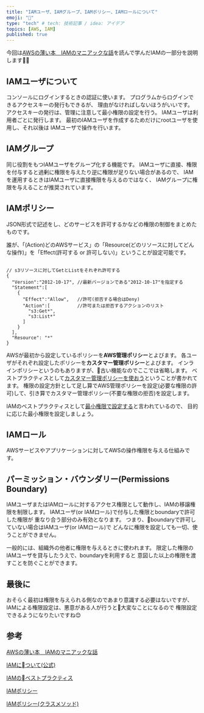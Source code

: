 ```yaml
---
title: "IAMユーザ、IAMグループ、IAMポリシー、IAMロールについて"
emoji: "👸"
type: "tech" # tech: 技術記事 / idea: アイデア
topics: [AWS, IAM]
published: true
---
```


今回は[AWSの薄い本　IAMのマニアックな話](https://www.amazon.co.jp/AWS%E3%81%AE%E8%96%84%E3%81%84%E6%9C%AC-IAM%E3%81%AE%E3%83%9E%E3%83%8B%E3%82%A2%E3%83%83%E3%82%AF%E3%81%AA%E8%A9%B1-%E4%BD%90%E3%80%85%E6%9C%A8%E6%8B%93%E9%83%8E-ebook/dp/B085PZCMG2)を読んで学んだIAMの一部分を説明します👨‍🏫

## IAMユーザについて

コンソールにログインするときの認証に使います。
プログラムからログインできるアクセスキーの発行もできるが、
理由がなければしないほうがいいです。
アクセスキーの発行は、管理に注意して最小権限の設定を行う。
IAMユーザは利用者ごとに発行します。
最初のIAMユーザを作成するためだけにrootユーザを使用し、それ以後は
IAMユーザで操作を行います。

## IAMグループ

同じ役割をもつIAMユーザをグループ化する機能です。
IAMユーザに直接、権限を付与すると過剰に権限を与えたり逆に権限が足りない場合があるので、
IAMを運用するときはIAMユーザに直接権限を与えるのではなく、
IAMグループに権限を与えることが推奨されています。

## IAMポリシー

JSON形式で記述をし、どのサービスを許可するかなどの権限の制御をまとめたものです。

誰が、「(Action)どのAWSサービス」の「Resource(どのリソースに対してどんな操作)」を「Effect(許可する or 許可しない)」ということが設定可能です。

```json5

// s3リソースに対してGetとListをそれぞれ許可する
{
  "Version":"2012-10-17", //最新バージョンである"2012-10-17"を指定する
  "Statement":[
    {
      "Effect":"Allow",   //許可(拒否する場合はDeny)
      "Action":[          //許可または拒否するアクションのリスト
        "s3:Get*",
        "s3:List*"
      ]
    }
  ],
  "Resource": "*"
}

```

AWSが最初から設定しているポリシーを**AWS管理ポリシー**とよびます。
各ユーザがそれぞれ設定したポリシーを**カスタマー管理ポリシー**とよびます。
インラインポリシーというのもありますが、古い機能なのでここでは省略します。
ベストプラクティスとして[カスタマー管理ポリシーを使おう](https://docs.aws.amazon.com/ja_jp/IAM/latest/UserGuide/best-practices.html#best-practice-managed-vs-inline)ということが書かれてます。
権限の設定方針として足し算でAWS管理ポリシーを設定(必要な権限の許可)して、引き算でカスタマー管理ポリシー(不要な権限の拒否)を設定します。

IAMのベストプラクティスとして[最小権限で設定する](https://docs.aws.amazon.com/ja_jp/IAM/latest/UserGuide/best-practices.html#use-groups-for-permissions)と言われているので、
目的に応じた最小権限を設定しましょう。

## IAMロール

AWSサービスやアプリケーションに対してAWSの操作権限を与える仕組みです。

## パーミッション・バウンダリー(Permissions Boundary)

IAMユーザまたはIAMロールに対するアクセス権限として動作し、IAMの移譲権限を制限します。
IAMユーザ(or IAMロール)で付与した権限とboundaryで許可した権限が
重なり合う部分のみ有効となります。
つまり、boundaryで許可していない場合はIAMユーザ(or IAMロール)で
どんなに権限を設定しても一切、使うことができません。

一般的には、組織外の他者に権限を与えるときに使われます。
限定した権限のIAMユーザを貸与したうえで、boundaryを利用すると
意図した以上の権限を渡すことを防ぐことができます。

## 最後に

おそらく最初は権限を与えられる側なのであまり意識する必要はないですが、
IAMによる権限設定は、悪意がある人が行うと大変なことになるので
権限設定できるようになりたいですね😊

## 参考

[AWSの薄い本　IAMのマニアックな話](https://www.amazon.co.jp/AWS%E3%81%AE%E8%96%84%E3%81%84%E6%9C%AC-IAM%E3%81%AE%E3%83%9E%E3%83%8B%E3%82%A2%E3%83%83%E3%82%AF%E3%81%AA%E8%A9%B1-%E4%BD%90%E3%80%85%E6%9C%A8%E6%8B%93%E9%83%8E-ebook/dp/B085PZCMG2)

[IAMについて(公式)](https://docs.aws.amazon.com/ja_jp/iam/index.html)

[IAMのベストプラクティス](https://docs.aws.amazon.com/ja_jp/IAM/latest/UserGuide/best-practices.html)

[IAMポリシー](https://docs.aws.amazon.com/ja_jp/IAM/latest/UserGuide/access_policies.html)

[IAMポリシー(クラスメソッド)](https://dev.classmethod.jp/articles/aws-iam-policy/)
